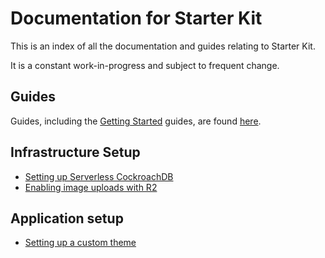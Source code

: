 # Documentation for Starter Kit

This is an index of all the documentation and guides relating to Starter Kit.

It is a constant work-in-progress and subject to frequent change.

## Guides

Guides, including the [Getting Started](./guides/getting-started-1/README.md)
guides, are found [here](./guides/README.md).

## Infrastructure Setup

- [Setting up Serverless CockroachDB](./cockroach/README.md)
- [Enabling image uploads with R2](./r2/README.md)

## Application setup

- [Setting up a custom theme](./usage/application-theme.md)
